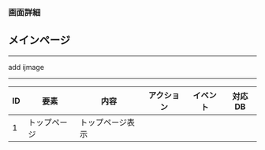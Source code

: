 ### 画面詳細
## メインページ
*****
add ijmage
*****

|ID|要素|内容|アクション|イベント|対応DB|
|--|----|----|---------|--------|-----|
|1|トップページ|トップページ表示|
